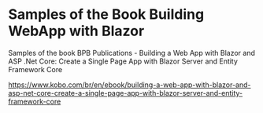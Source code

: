 # Samples of the Book Building WebApp with Blazor

Samples of the book BPB Publications - Building a Web App with Blazor and ASP .Net Core: Create a Single Page App with Blazor Server and Entity Framework Core

https://www.kobo.com/br/en/ebook/building-a-web-app-with-blazor-and-asp-net-core-create-a-single-page-app-with-blazor-server-and-entity-framework-core
